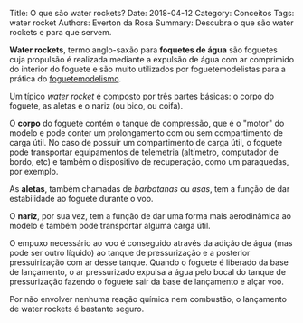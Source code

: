 Title: O que são water rockets?
Date: 2018-04-12
Category: Conceitos
Tags: water rocket
Authors: Everton da Rosa
Summary: Descubra o que são water rockets e para que servem.

**Water rockets**, termo anglo-saxão para **foquetes de água** são foguetes cuja propulsão é realizada mediante a expulsão de água com ar comprimido do interior do foguete e são muito utilizados por foguetemodelistas para a prática do [foguetemodelismo](/pages/o-que-e-foguetemodelismo.html).

Um típico *water rocket* é composto por três partes básicas: o corpo do foguete, as aletas e o nariz (ou bico, ou coifa).

O **corpo** do foguete contém o tanque de compressão, que é o "motor" do modelo e pode conter um prolongamento com ou sem compartimento de carga útil. No caso de possuir um compartimento de carga útil, o foguete pode transportar equipamentos de telemetria (altímetro, computador de bordo, etc) e também o dispositivo de recuperação, como um paraquedas, por exemplo.

As **aletas**, também chamadas de *barbatanas* ou *asas*, tem a função de dar estabilidade ao foguete durante o voo.

O **nariz**, por sua vez, tem a função de dar uma forma mais aerodinâmica ao modelo e também pode transportar alguma carga útil.

O empuxo necessário ao voo é conseguido através da adição de água (mas pode ser outro líquido) ao tanque de pressurização e a posterior pressuirização com ar desse tanque. Quando o foguete é liberado da base de lançamento, o ar pressurizado expulsa a água pelo bocal do tanque de pressurização fazendo o foguete sair da base de lançamento e alçar voo.

Por não envolver nenhuma reação química nem combustão, o lançamento de water rockets é bastante seguro.
